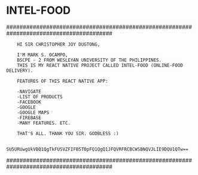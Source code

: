 # INTEL-FOOD
 
 ########################################################################################

        HI SIR CHRISTOPHER JOY DUGTONG,

        I'M MARK S. OCAMPO,
        BSCPE - 2 FROM WESLEYAN UNIVERSITY OF THE PHILIPPINES.
        THIS IS MY REACT NATIVE PROJECT CALLED INTEL-FOOD (ONLINE-FOOD DELIVERY).

        FEATURES OF THIS REACT NATIVE APP:

        -NAVIGATE
        -LIST OF PRODUCTS
        -FACEBOOK
        -GOOGLE
        -GOOGLE MAPS
        -FIREBASE
        -MANY FEATURES. ETC.

        THAT'S ALL. THANK YOU SIR. GODBLESS :)

        SU5URUwgUkVBQ1QgTkFUSVZFIFBST0pFQ1QgQ1JFQVRFRCBCWSBNQVJLIE9DQU1QTw==

 ########################################################################################
